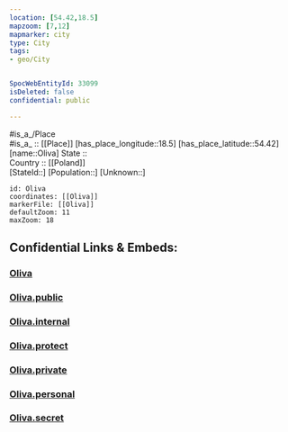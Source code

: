 ```yaml
---
location: [54.42,18.5] 
mapzoom: [7,12] 
mapmarker: city 
type: City
tags:
- geo/City


SpocWebEntityId: 33099
isDeleted: false
confidential: public

---
```

#is_a_/Place  
#is_a_ :: [[Place]] 
[has_place_longitude::18.5] 
[has_place_latitude::54.42] 
[name::Oliva] 
State ::  
Country :: [[Poland]]  
[StateId::] 
[Population::] 
[Unknown::] 


```leaflet
id: Oliva
coordinates: [[Oliva]] 
markerFile: [[Oliva]] 
defaultZoom: 11 
maxZoom: 18
```


## Confidential Links & Embeds: 

### [Oliva](/_Standards/Earth/Continent/Europe/Europe~East/Poland/Provinces~Poland/Pomeranian/City/Oliva.md) 

### [Oliva.public](/_public/Earth/Continent/Europe/Europe~East/Poland/Provinces~Poland/Pomeranian/City/Oliva.public.md) 

### [Oliva.internal](/_internal/Earth/Continent/Europe/Europe~East/Poland/Provinces~Poland/Pomeranian/City/Oliva.internal.md) 

### [Oliva.protect](/_protect/Earth/Continent/Europe/Europe~East/Poland/Provinces~Poland/Pomeranian/City/Oliva.protect.md) 

### [Oliva.private](/_private/Earth/Continent/Europe/Europe~East/Poland/Provinces~Poland/Pomeranian/City/Oliva.private.md) 

### [Oliva.personal](/_personal/Earth/Continent/Europe/Europe~East/Poland/Provinces~Poland/Pomeranian/City/Oliva.personal.md) 

### [Oliva.secret](/_secret/Earth/Continent/Europe/Europe~East/Poland/Provinces~Poland/Pomeranian/City/Oliva.secret.md)

